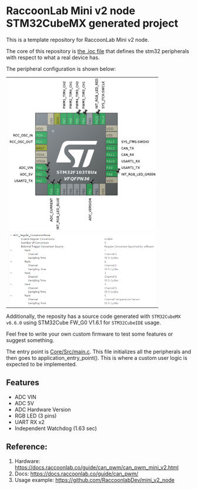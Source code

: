 # RaccoonLab Mini v2 node STM32CubeMX generated project

This is a template repository for RaccoonLab Mini v2 node.

The core of this repository is [the .ioc file](project_v2.ioc) that defines the stm32 peripherals with respect to what a real device has.

The peripheral configuration is shown below:

| |
|-|
| <img src="Assets/stm32cubemx.png" alt="drawing" width=400> |
| <img src="Assets/adc1_mode_and_configuration.png" alt="drawing" width=400> |

Additionally, the reposity has a source code generated with `STM32CubeMX v6.6.0` using STM32Cube FW_G0 V1.6.1 for `STM32CubeIDE` usage.

Feel free to write your own custom firmware to test some features or suggest something.

The entry point is [Core/Src/main.c](Core/Src/main.c). This file initializes all the peripherals and then goes to application_entry_point(). This is where a custom user logic is expected to be implemented.

## Features

- ADC VIN
- ADC 5V
- ADC Hardware Version
- RGB LED (3 pins)
- UART RX x2
- Independent Watchdog (1.63 sec)

## Reference:

1. Hardware: https://docs.raccoonlab.co/guide/can_pwm/can_pwm_mini_v2.html
2. Docs: https://docs.raccoonlab.co/guide/can_pwm/
3. Usage example: https://github.com/RaccoonlabDev/mini_v2_node

